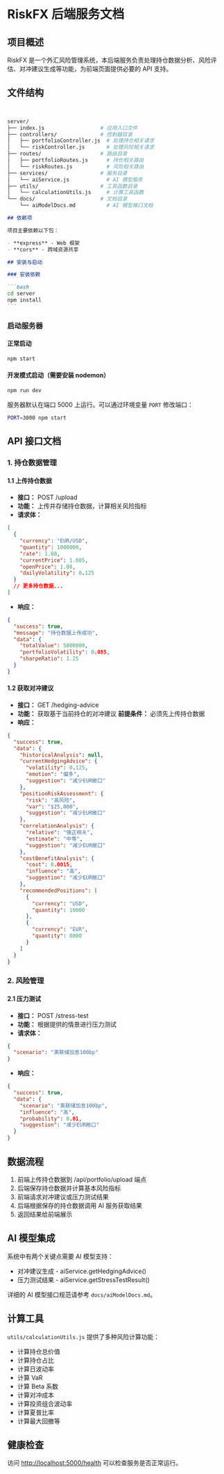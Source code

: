 # RiskFX 后端服务文档

## 项目概述

RiskFX 是一个外汇风险管理系统，本后端服务负责处理持仓数据分析、风险评估、对冲建议生成等功能，为前端页面提供必要的 API 支持。

## 文件结构

```bash


server/
├── index.js                  # 应用入口文件
├── controllers/              # 控制器目录
│   ├── portfolioController.js  # 处理持仓相关请求
│   └── riskController.js       # 处理风险相关请求
├── routes/                   # 路由目录
│   ├── portfolioRoutes.js      # 持仓相关路由
│   └── riskRoutes.js           # 风险相关路由
├── services/                 # 服务目录
│   └── aiService.js            # AI 模型服务
├── utils/                    # 工具函数目录
│   └── calculationUtils.js     # 计算工具函数
└── docs/                     # 文档目录
    └── aiModelDocs.md          # AI 模型接口文档
```

````markdown
## 依赖项

项目主要依赖以下包：

- **express** - Web 框架
- **cors** - 跨域资源共享

## 安装与启动

### 安装依赖

```bash
cd server
npm install
```
````

### 启动服务器

#### 正常启动

```bash
npm start
```

#### 开发模式启动（需要安装 nodemon）

```bash
npm run dev
```

服务器默认在端口 5000 上运行。可以通过环境变量 `PORT` 修改端口：

```bash
PORT=3000 npm start
```

## API 接口文档

### 1. 持仓数据管理

#### 1.1 上传持仓数据

- **接口：** POST /upload
- **功能：** 上传并存储持仓数据，计算相关风险指标
- **请求体：**

```json
[
  {
    "currency": "EUR/USD",
    "quantity": 1000000,
    "rate": 1.08,
    "currentPrice": 1.085,
    "openPrice": 1.08,
    "dailyVolatility": 0.125
  }
  // 更多持仓数据...
]
```

- **响应：**

```json
{
  "success": true,
  "message": "持仓数据上传成功",
  "data": {
    "totalValue": 5800000,
    "portfolioVolatility": 0.085,
    "sharpeRatio": 1.25
  }
}
```

#### 1.2 获取对冲建议

- **接口：** GET /hedging-advice
- **功能：** 获取基于当前持仓的对冲建议
  **前提条件：** 必须先上传持仓数据
- **响应：**

```json
{
  "success": true,
  "data": {
    "historicalAnalysis": null,
    "currentHedgingAdvice": {
      "volatility": 0.125,
      "emotion": "偏多",
      "suggestion": "减少EUR敞口"
    },
    "positionRiskAssessment": {
      "risk": "高风险",
      "var": "$25,000",
      "suggestion": "减少EUR敞口"
    },
    "correlationAnalysis": {
      "relative": "强正相关",
      "estimate": "中等",
      "suggestion": "减少EUR敞口"
    },
    "costBenefitAnalysis": {
      "cost": 0.0015,
      "influence": "高",
      "suggestion": "减少EUR敞口"
    },
    "recommendedPositions": [
      {
        "currency": "USD",
        "quantity": 10000
      },
      {
        "currency": "EUR",
        "quantity": 8000
      }
    ]
  }
}
```

### 2. 风险管理

#### 2.1 压力测试

- **接口：** POST /stress-test
- **功能：** 根据提供的情景进行压力测试
- **请求体：**

```json
{
  "scenario": "美联储加息100bp"
}
```

- **响应：**

```json
{
  "success": true,
  "data": {
    "scenario": "美联储加息100bp",
    "influence": "高",
    "probability": 0.01,
    "suggestion": "减少EUR敞口"
  }
}
```

## 数据流程

1. 前端上传持仓数据到 /api/portfolio/upload 端点
2. 后端保存持仓数据并计算基本风险指标
3. 前端请求对冲建议或压力测试结果
4. 后端根据保存的持仓数据调用 AI 服务获取结果
5. 返回结果给前端展示

## AI 模型集成

系统中有两个关键点需要 AI 模型支持：

- 对冲建议生成 - aiService.getHedgingAdvice()
- 压力测试结果 - aiService.getStressTestResult()

详细的 AI 模型接口规范请参考 `docs/aiModelDocs.md`。

## 计算工具

`utils/calculationUtils.js` 提供了多种风险计算功能：

- 计算持仓总价值
- 计算持仓占比
- 计算日波动率
- 计算 VaR
- 计算 Beta 系数
- 计算对冲成本
- 计算投资组合波动率
- 计算夏普比率
- 计算最大回撤等

## 健康检查

访问 [http://localhost:5000/health](http://localhost:5000/health) 可以检查服务是否正常运行。
